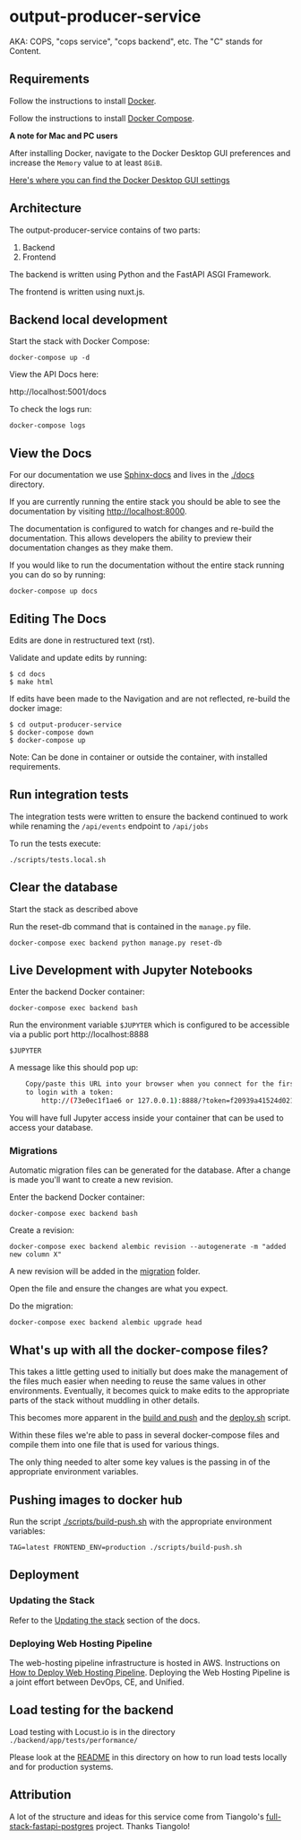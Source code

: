 # output-producer-service

AKA: COPS, "cops service", "cops backend", etc. The "C" stands for Content.

## Requirements

Follow the instructions to install [Docker](https://docs.docker.com/install/).

Follow the instructions to install [Docker Compose](https://docs.docker.com/compose/install/).

**A note for Mac and PC users**

After installing Docker, navigate to the Docker Desktop GUI preferences and increase the `Memory` value to at least `8GiB`.
 
[Here's where you can find the Docker Desktop GUI settings](https://docs.docker.com/docker-for-windows/#resources)

## Architecture

The output-producer-service contains of two parts:

1. Backend
2. Frontend

The backend is written using Python and the FastAPI ASGI Framework.

The frontend is written using nuxt.js.

## Backend local development

Start the stack with Docker Compose:

    docker-compose up -d

View the API Docs here:

http://localhost:5001/docs

To check the logs run:

    docker-compose logs

## View the Docs

For our documentation we use [Sphinx-docs](https://www.sphinx-doc.org/en/master/)
and lives in the [./docs](./docs) directory.

If you are currently running the entire stack you should be able to see the
documentation by visiting [http://localhost:8000](http://localhost:8000).

The documentation is configured to watch for changes and re-build the documentation.
This allows developers the ability to preview their documentation changes as they 
make them.

If you would like to run the documentation without the entire stack running you 
can do so by running:

    docker-compose up docs

## Editing The Docs

Edits are done in restructured text (rst). 

Validate and update edits by running:
```
$ cd docs
$ make html
```

If edits have been made to the Navigation and are not reflected, re-build the docker image:
```
$ cd output-producer-service
$ docker-compose down
$ docker-compose up
```

Note: Can be done in container or outside the container, with installed requirements.

## Run integration tests 

The integration tests were written to ensure the backend continued 
to work while renaming the `/api/events` endpoint to `/api/jobs`

To run the tests execute:

    ./scripts/tests.local.sh

## Clear the database

Start the stack as described above

Run the reset-db command that is contained in the `manage.py` file.

    docker-compose exec backend python manage.py reset-db

## Live Development with Jupyter Notebooks

Enter the backend Docker container:

    docker-compose exec backend bash

Run the environment variable `$JUPYTER` which is configured to be accessible via a public port http://localhost:8888

    $JUPYTER

A message like this should pop up:

```bash
    Copy/paste this URL into your browser when you connect for the first time,
    to login with a token:
        http://(73e0ec1f1ae6 or 127.0.0.1):8888/?token=f20939a41524d021fbfc62b31be8ea4dd9232913476f4397
```

You will have full Jupyter access inside your container that can be used to access your database.

### Migrations

Automatic migration files can be generated for the database. After a change is made you'll want to create a new revision.

Enter the backend Docker container:

    docker-compose exec backend bash

Create a revision:

    docker-compose exec backend alembic revision --autogenerate -m "added new column X"

A new revision will be added in the [migration](./backend/app/migrations/versions) folder.

Open the file and ensure the changes are what you expect.

Do the migration:

    docker-compose exec backend alembic upgrade head

## What's up with all the docker-compose files?

This takes a little getting used to initially but does make the management of the files much easier
when needing to reuse the same values in other environments. Eventually, it becomes quick to make edits
to the appropriate parts of the stack without muddling in other details.

This becomes more apparent in the [build and push](./scripts/build-push.sh) and the [deploy.sh](./scripts/deploy.sh) script.

Within these files we're able to pass in several docker-compose files and compile them into one file that is used for various things.

The only thing needed to alter some key values is the passing in of the appropriate environment variables.

## Pushing images to docker hub

Run the script [./scripts/build-push.sh](./scripts/build-push.sh) with the appropriate environment variables:

    TAG=latest FRONTEND_ENV=production ./scripts/build-push.sh

## Deployment

### Updating the Stack

Refer to the [Updating the stack](http://127.0.0.0:8000/operations/updating_the_stack.html) section of the docs.

### Deploying Web Hosting Pipeline

The web-hosting pipeline infrastructure is hosted in AWS. Instructions on [How to Deploy Web Hosting Pipeline](https://openstax.atlassian.net/wiki/spaces/CE/pages/573538307/Deploying+the+web-hosting+pipeline). Deploying the Web Hosting Pipeline
is a joint effort between DevOps, CE, and Unified.

## Load testing for the backend

Load testing with Locust.io is in the directory `./backend/app/tests/performance/`

Please look at the [README](./backend/app/tests/performance/README.md) in this directory on how to run load tests locally and for production systems.

## Attribution

A lot of the structure and ideas for this service come from Tiangolo's [full-stack-fastapi-postgres](https://github.com/tiangolo/full-stack-fastapi-postgresql) project. Thanks Tiangolo!
